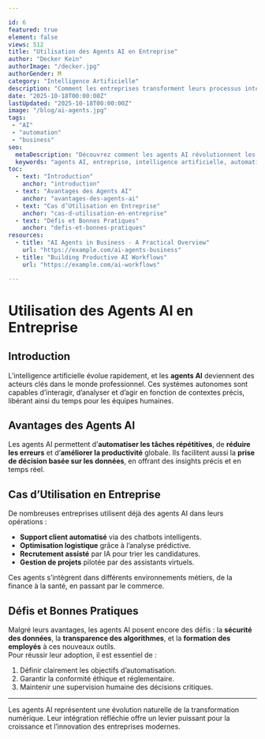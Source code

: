 ```yaml
---

id: 6
featured: true
element: false
views: 512
title: "Utilisation des Agents AI en Entreprise"
author: "Decker Kein"
authorImage: "/decker.jpg"
authorGender: M
category: "Intelligence Artificielle"
description: "Comment les entreprises transforment leurs processus internes grâce aux agents intelligents."
date: "2025-10-18T00:00:00Z"
lastUpdated: "2025-10-18T00:00:00Z"
image: "/blog/ai-agents.jpg"
tags:
 - "AI"
 - "automation"
 - "business"
seo:
  metaDescription: "Découvrez comment les agents AI révolutionnent les entreprises modernes à travers l’automatisation, la productivité et la prise de décision."
  keywords: "agents AI, entreprise, intelligence artificielle, automatisation, productivité"
toc:
  - text: "Introduction"
    anchor: "introduction"
  - text: "Avantages des Agents AI"
    anchor: "avantages-des-agents-ai"
  - text: "Cas d’Utilisation en Entreprise"
    anchor: "cas-d-utilisation-en-entreprise"
  - text: "Défis et Bonnes Pratiques"
    anchor: "defis-et-bonnes-pratiques"
resources:
  - title: "AI Agents in Business - A Practical Overview"
    url: "https://example.com/ai-agents-business"
  - title: "Building Productive AI Workflows"
    url: "https://example.com/ai-workflows"

---
```



# Utilisation des Agents AI en Entreprise

## Introduction
L’intelligence artificielle évolue rapidement, et les **agents AI** deviennent des acteurs clés dans le monde professionnel. Ces systèmes autonomes sont capables d’interagir, d’analyser et d’agir en fonction de contextes précis, libérant ainsi du temps pour les équipes humaines.

## Avantages des Agents AI
Les agents AI permettent d’**automatiser les tâches répétitives**, de **réduire les erreurs** et d’**améliorer la productivité** globale. Ils facilitent aussi la **prise de décision basée sur les données**, en offrant des insights précis et en temps réel.

## Cas d’Utilisation en Entreprise
De nombreuses entreprises utilisent déjà des agents AI dans leurs opérations :
- **Support client automatisé** via des chatbots intelligents.  
- **Optimisation logistique** grâce à l’analyse prédictive.  
- **Recrutement assisté** par IA pour trier les candidatures.  
- **Gestion de projets** pilotée par des assistants virtuels.  

Ces agents s’intègrent dans différents environnements métiers, de la finance à la santé, en passant par le commerce.

## Défis et Bonnes Pratiques
Malgré leurs avantages, les agents AI posent encore des défis : la **sécurité des données**, la **transparence des algorithmes**, et la **formation des employés** à ces nouveaux outils.  
Pour réussir leur adoption, il est essentiel de :
1. Définir clairement les objectifs d’automatisation.  
2. Garantir la conformité éthique et réglementaire.  
3. Maintenir une supervision humaine des décisions critiques.

---

Les agents AI représentent une évolution naturelle de la transformation numérique. Leur intégration réfléchie offre un levier puissant pour la croissance et l’innovation des entreprises modernes.